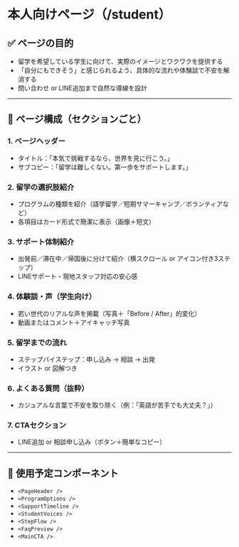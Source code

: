 # 本人向けページ（/student）

## ✅ ページの目的
- 留学を希望している学生に向けて、実際のイメージとワクワクを提供する
- 「自分にもできそう」と感じられるよう、具体的な流れや体験談で不安を解消する
- 問い合わせ or LINE追加まで自然な導線を設計

---

## 🧱 ページ構成（セクションごと）

### 1. ページヘッダー
- タイトル：「本気で挑戦するなら、世界を見に行こう。」
- サブコピー：「留学は難しくない。第一歩をサポートします。」

### 2. 留学の選択肢紹介
- プログラムの種類を紹介（語学留学／短期サマーキャンプ／ボランティアなど）
- 各項目はカード形式で簡潔に表示（画像＋短文）

### 3. サポート体制紹介
- 出発前／滞在中／帰国後に分けて紹介（横スクロール or アイコン付き3ステップ）
- LINEサポート・現地スタッフ対応の安心感

### 4. 体験談・声（学生向け）
- 若い世代のリアルな声を掲載（写真＋「Before / After」的変化）
- 動画またはコメント＋アイキャッチ写真

### 5. 留学までの流れ
- ステップバイステップ：申し込み → 相談 → 出発
- イラスト or 図解つき

### 6. よくある質問（抜粋）
- カジュアルな言葉で不安を取り除く（例：「英語が苦手でも大丈夫？」）

### 7. CTAセクション
- LINE追加 or 相談申し込み（ボタン＋簡単なコピー）

---

## 📎 使用予定コンポーネント
- `<PageHeader />`
- `<ProgramOptions />`
- `<SupportTimeline />`
- `<StudentVoices />`
- `<StepFlow />`
- `<FaqPreview />`
- `<MainCTA />`
